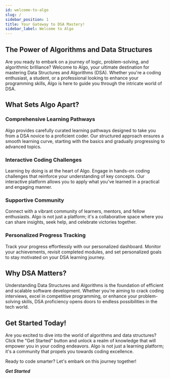 ```yaml
---
id: welcome-to-algo
slug: /
sidebar_position: 1
title: Your Gateway to DSA Mastery!
sidebar_label: Welcome to Algo
---
```


## The Power of Algorithms and Data Structures

Are you ready to embark on a journey of logic, problem-solving, and algorithmic brilliance? Welcome to Algo, your ultimate destination for mastering Data Structures and Algorithms (DSA). Whether you're a coding enthusiast, a student, or a professional looking to enhance your programming skills, Algo is here to guide you through the intricate world of DSA.

## What Sets Algo Apart?

### Comprehensive Learning Pathways
Algo provides carefully curated learning pathways designed to take you from a DSA novice to a proficient coder. Our structured approach ensures a smooth learning curve, starting with the basics and gradually progressing to advanced topics.

### Interactive Coding Challenges
Learning by doing is at the heart of Algo. Engage in hands-on coding challenges that reinforce your understanding of key concepts. Our interactive platform allows you to apply what you've learned in a practical and engaging manner.

### Supportive Community
Connect with a vibrant community of learners, mentors, and fellow enthusiasts. Algo is not just a platform; it's a collaborative space where you can share insights, seek help, and celebrate victories together.

### Personalized Progress Tracking
Track your progress effortlessly with our personalized dashboard. Monitor your achievements, revisit completed modules, and set personalized goals to stay motivated on your DSA learning journey.

## Why DSA Matters?

Understanding Data Structures and Algorithms is the foundation of efficient and scalable software development. Whether you're aiming to crack coding interviews, excel in competitive programming, or enhance your problem-solving skills, DSA proficiency opens doors to endless possibilities in the tech world.

## Get Started Today!

Are you excited to dive into the world of algorithms and data structures? Click the "Get Started" button and unlock a realm of knowledge that will empower you in your coding endeavors. Algo is not just a learning platform; it's a community that propels you towards coding excellence.

Ready to code smarter? Let's embark on this journey together!

***Get Started***
